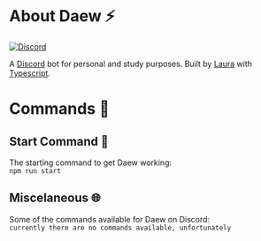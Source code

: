 # About Daew ⚡<br>
[![Discord](https://skillicons.dev/icons?i=discord,typescript)](https://skillicons.dev) 

A [Discord](https://discord.com/) bot for personal and study purposes. Built by [Laura](https://github.com/Espirandel) with [Typescript](https://www.typescriptlang.org/).
<h2></h2>

# Commands 🤖

## Start Command 🚀
The starting command to get Daew working: <br>
`npm run start`

## Miscelaneous 🌐
Some of the commands available for Daew on Discord: <br>
`currently there are no commands available, unfortunately`

